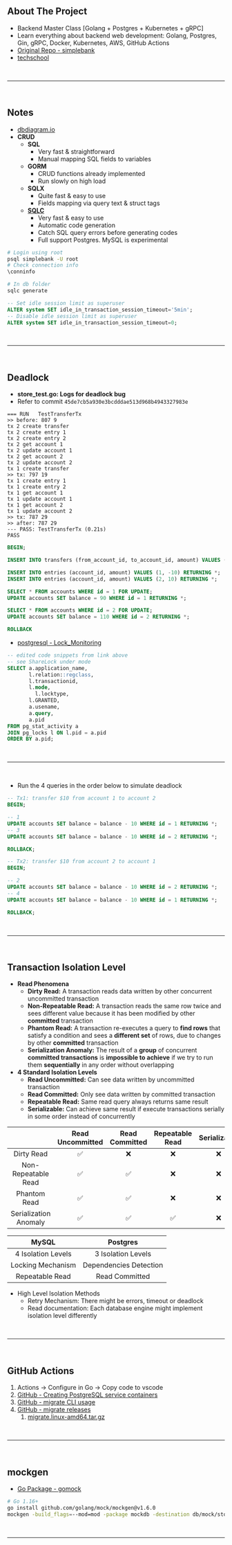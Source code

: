## About The Project

- Backend Master Class [Golang + Postgres + Kubernetes + gRPC]
- Learn everything about backend web development: Golang, Postgres, Gin, gRPC, Docker, Kubernetes, AWS, GitHub Actions
- [Original Repo - simplebank](https://github.com/techschool/simplebank)
- [techschool](https://github.com/techschool)

&nbsp;

---

&nbsp;

## Notes

- [dbdiagram.io](https://dbdiagram.io/home)
- **CRUD**
  - **SQL**
    - Very fast & straightforward
    - Manual mapping SQL fields to variables
  - **GORM**
    - CRUD functions already implemented
    - Run slowly on high load
  - **SQLX**
    - Quite fast & easy to use
    - Fields mapping via query text & struct tags
  - [**SQLC**](https://sqlc.dev/)
    - Very fast & easy to use
    - Automatic code generation
    - Catch SQL query errors before generating codes
    - Full support Postgres. MySQL is experimental

```sh
# Login using root
psql simplebank -U root
# Check connection info
\conninfo

# In db folder
sqlc generate
```

```sql
-- Set idle session limit as superuser
ALTER system SET idle_in_transaction_session_timeout='5min';
-- Disable idle session limit as superuser
ALTER system SET idle_in_transaction_session_timeout=0;
```

&nbsp;

---

&nbsp;

## Deadlock

- **store_test.go: Logs for deadlock bug**
- Refer to commit `45de7cb5a930e3bcdddae513d968b4943327983e`

```
=== RUN   TestTransferTx
>> before: 807 9
tx 2 create transfer
tx 2 create entry 1
tx 2 create entry 2
tx 2 get account 1
tx 2 update account 1
tx 2 get account 2
tx 2 update account 2
tx 1 create transfer
>> tx: 797 19
tx 1 create entry 1
tx 1 create entry 2
tx 1 get account 1
tx 1 update account 1
tx 1 get account 2
tx 1 update account 2
>> tx: 787 29
>> after: 787 29
--- PASS: TestTransferTx (0.21s)
PASS
```

```sql
BEGIN;

INSERT INTO transfers (from_account_id, to_account_id, amount) VALUES (1, 2, 10) RETURNING *;

INSERT INTO entries (account_id, amount) VALUES (1, -10) RETURNING *;
INSERT INTO entries (account_id, amount) VALUES (2, 10) RETURNING *;

SELECT * FROM accounts WHERE id = 1 FOR UPDATE;
UPDATE accounts SET balance = 90 WHERE id = 1 RETURNING *;

SELECT * FROM accounts WHERE id = 2 FOR UPDATE;
UPDATE accounts SET balance = 110 WHERE id = 2 RETURNING *;

ROLLBACK
```

- [postgresql - Lock_Monitoring](https://wiki.postgresql.org/wiki/Lock_Monitoring)

```sql
-- edited code snippets from link above
-- see ShareLock under mode
SELECT a.application_name,
       l.relation::regclass,
       l.transactionid,
       l.mode,
	     l.locktype,
       l.GRANTED,
       a.usename,
       a.query,
       a.pid
FROM pg_stat_activity a
JOIN pg_locks l ON l.pid = a.pid
ORDER BY a.pid;
```

&nbsp;

---

&nbsp;

- Run the 4 queries in the order below to simulate deadlock

```sql
-- Tx1: transfer $10 from account 1 to account 2
BEGIN;

-- 1
UPDATE accounts SET balance = balance - 10 WHERE id = 1 RETURNING *;
-- 3
UPDATE accounts SET balance = balance - 10 WHERE id = 2 RETURNING *;

ROLLBACK;

-- Tx2: transfer $10 from account 2 to account 1
BEGIN;

-- 2
UPDATE accounts SET balance = balance - 10 WHERE id = 2 RETURNING *;
-- 4
UPDATE accounts SET balance = balance - 10 WHERE id = 1 RETURNING *;

ROLLBACK;
```

&nbsp;

---

&nbsp;

## Transaction Isolation Level

- **Read Phenomena**
  - **Dirty Read:** A transaction reads data written by other concurrent uncommitted transaction
  - **Non-Repeatable Read:** A transaction reads the same row twice and sees different value because it has been modified by other **committed** transaction
  - **Phantom Read:** A transaction re-executes a query to **find rows** that satisfy a condition and sees a **different set** of rows, due to changes by other **committed** transaction
  - **Serialization Anomaly:** The result of a **group** of concurrent **committed transactions** is **impossible to achieve** if we try to run them **sequentially** in any order without overlapping
- **4 Standard Isolation Levels**
  - **Read Uncommitted:** Can see data written by uncommitted transaction
  - **Read Committed:** Only see data written by committed transaction
  - **Repeatable Read:** Same read query always returns same result
  - **Serializable:** Can achieve same result if execute transactions serially in some order instead of concurrently

|                       | Read Uncommitted | Read Committed | Repeatable Read | Serializable |
| :-------------------: | :--------------: | :------------: | :-------------: | :----------: |
|      Dirty Read       |        ✅        |       ❌       |       ❌        |      ❌      |
|  Non-Repeatable Read  |        ✅        |       ✅       |       ❌        |      ❌      |
|     Phantom Read      |        ✅        |       ✅       |       ❌        |      ❌      |
| Serialization Anomaly |        ✅        |       ✅       |       ✅        |      ❌      |

|       MySQL        |        Postgres        |
| :----------------: | :--------------------: |
| 4 Isolation Levels |   3 Isolation Levels   |
| Locking Mechanism  | Dependencies Detection |
|  Repeatable Read   |     Read Committed     |

- High Level Isolation Methods
  - Retry Mechanism: There might be errors, timeout or deadlock
  - Read documentation: Each database engine might implement isolation level differently

&nbsp;

---

&nbsp;

## GitHub Actions

1. Actions -> Configure in Go -> Copy code to vscode
2. [GitHub - Creating PostgreSQL service containers](https://docs.github.com/en/actions/using-containerized-services/creating-postgresql-service-containers)
3. [GitHub - migrate CLI usage](https://github.com/golang-migrate/migrate#cli-usage)
4. [GitHub - migrate releases](https://github.com/golang-migrate/migrate/releases)
   1. [migrate.linux-amd64.tar.gz](https://github.com/golang-migrate/migrate/releases/download/v4.15.2/migrate.linux-amd64.tar.gz)

&nbsp;

---

&nbsp;

## mockgen

- [Go Package - gomock](https://pkg.go.dev/github.com/golang/mock/gomock)

```sh
# Go 1.16+
go install github.com/golang/mock/mockgen@v1.6.0
mockgen -build_flags=--mod=mod -package mockdb -destination db/mock/store.go github.com/DarrelASandbox/go-simple-bank/db/sqlc Store
```

&nbsp;

---

&nbsp;
